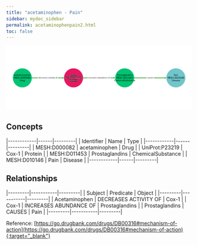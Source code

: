 ```yaml
---
title: "acetaminophen - Pain"
sidebar: mydoc_sidebar
permalink: acetaminophenpain2.html
toc: false 
---
```


![Path Visualization](/images/acetaminophenpain2.png)

## Concepts

|------------|------|---------|
| Identifier | Name | Type    |
|------------|------|---------|
| MESH:D000082 | acetaminophen | Drug |
| UniProt:P23219 | Cox-1 | Protein |
| MESH:D011453 | Prostaglandins | ChemicalSubstance |
| MESH:D010146 | Pain | Disease |
|------------|------|---------|

## Relationships

|---------|-----------|---------|
| Subject | Predicate | Object  |
|---------|-----------|---------|
| Acetaminophen | DECREASES ACTIVITY OF | Cox-1 |
| Cox-1 | INCREASES ABUNDANCE OF | Prostaglandins |
| Prostaglandins | CAUSES | Pain |
|---------|-----------|---------|

Reference: [https://go.drugbank.com/drugs/DB00316#mechanism-of-action](https://go.drugbank.com/drugs/DB00316#mechanism-of-action){:target="_blank"}